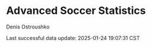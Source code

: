 # Advanced Soccer Statistics
Denis Ostroushko

<!-- gfm -->

Last successful data update: 2025-01-24 19:07:31 CST
